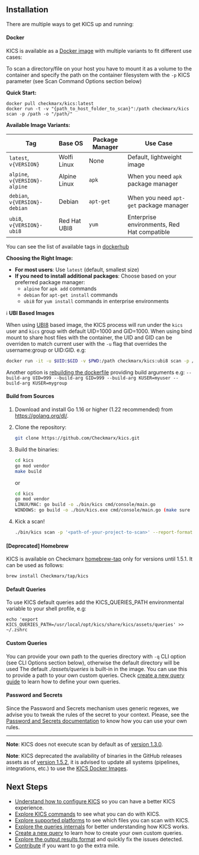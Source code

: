 ## Installation

There are multiple ways to get KICS up and running:

#### Docker

KICS is available as a <a href="https://hub.docker.com/r/checkmarx/kics" target="_blank">Docker image</a> with multiple variants to fit different use cases:

To scan a directory/file on your host you have to mount it as a volume to the container and specify the path on the container filesystem with the `-p` KICS parameter (see Scan Command Options section below)

**Quick Start:**
```shell
docker pull checkmarx/kics:latest
docker run -t -v "{path_to_host_folder_to_scan}":/path checkmarx/kics scan -p /path -o "/path/"
```

**Available Image Variants:**

| Tag | Base OS | Package Manager | Use Case |
|-----|---------|----------------|----------|
| `latest`, `v{VERSION}` | Wolfi Linux | None | Default, lightweight image |
| `alpine`, `v{VERSION}-alpine` | Alpine Linux | `apk` | When you need `apk` package manager |
| `debian`, `v{VERSION}-debian` | Debian | `apt-get` | When you need `apt-get` package manager |
| `ubi8`, `v{VERSION}-ubi8` | Red Hat UBI8 | `yum` | Enterprise environments, Red Hat compatible |

You can see the list of available tags in [dockerhub](https://hub.docker.com/r/checkmarx/kics/tags?page=1&ordering=-name)

**Choosing the Right Image:**

- **For most users**: Use `latest` (default, smallest size)
- **If you need to install additional packages**: Choose based on your preferred package manager:
  - `alpine` for `apk add` commands
  - `debian` for `apt-get install` commands  
  - `ubi8` for `yum install` commands in enterprise environments

ℹ️ **UBI Based Images**

When using [UBI8](https://catalog.redhat.com) based image, the KICS process will run under the `kics` user and `kics` group with default UID=1000 and GID=1000. When using bind mount to share host files with the container, the UID and GID can be overriden to match current user with the `-u` flag that overrides the username:group or UID:GID. e.g:

```sh
docker run -it -u $UID:$GID -v $PWD:/path checkmarx/kics:ubi8 scan -p /path/assets/queries/dockerfile -o /path -v
```

Another option is [rebuilding the dockerfile](https://github.com/Checkmarx/kics/blob/master/docker/Dockerfile.ubi8) providing build arguments e.g: `--build-arg UID=999 --build-arg GID=999 --build-arg KUSER=myuser --build-arg KUSER=mygroup`

#### Build from Sources

1. Download and install Go 1.16 or higher (1.22 recommended) from <a href="https://golang.org/dl/" target="_blank">https://golang.org/dl/</a>.
2. Clone the repository:
    ```sh
    git clone https://github.com/Checkmarx/kics.git
    ```
3. Build the binaries:
    ```sh
    cd kics
    go mod vendor
    make build
    ```

    or 

    ```sh
    cd kics
    go mod vendor
    LINUX/MAC: go build -o ./bin/kics cmd/console/main.go
    WINDOWS: go build -o ./bin/kics.exe cmd/console/main.go (make sure to create the bin folder)
    ```
4. Kick a scan!
    ```sh
    ./bin/kics scan -p '<path-of-your-project-to-scan>' --report-formats json -o ./results
    ```

#### [Deprecated] Homebrew

KICS is available on Checkmarx [homebrew-tap](https://github.com/Checkmarx/homebrew-tap) only for versions until 1.5.1. It can be used as follows:

```
brew install Checkmarx/tap/kics
```

#### Default Queries

To use KICS default queries add the KICS_QUERIES_PATH environmental variable to your shell profile, e.g:

```
echo 'export KICS_QUERIES_PATH=/usr/local/opt/kics/share/kics/assets/queries' >> ~/.zshrc
```

#### Custom Queries

You can provide your own path to the queries directory with `-q` CLI option (see CLI Options section below), otherwise the default directory will be used The default _./assets/queries_ is built-in in the image. You can use this to provide a path to your own custom queries. Check [create a new query guide](creating-queries.md) to learn how to define your own queries.

#### Password and Secrets

Since the Password and Secrets mechanism uses generic regexes, we advise you to tweak the rules of the secret to your context. Please, see the [Password and Secrets documentation](https://github.com/Checkmarx/kics/blob/master/docs/secrets.md#new-rules-addition) to know how you can use your own rules.

---

**Note**: KICS does not execute scan by default as of [version 1.3.0](https://github.com/Checkmarx/kics/releases/tag/v1.3.0).

**Note**: KICS deprecated the availability of binaries in the GitHub releases assets as of [version 1.5.2](https://github.com/Checkmarx/kics/releases/tag/v1.5.2), it is advised to update all systems (pipelines, integrations, etc.) to use the [KICS Docker Images](https://hub.docker.com/r/checkmarx/kics).

## Next Steps

-   [Understand how to configure KICS](configuration-file.md) so you can have a better KICS experience.
-   [Explore KICS commands](commands.md) to see what you can do with KICS.
-   [Explore supported platforms](platforms.md) to see which files you can scan with KICS.
-   [Explore the queries internals](queries.md) for better understanding how KICS works.
-   [Create a new query](creating-queries.md) to learn how to create your own custom queries.
-   [Explore the output results format](results.md) and quickly fix the issues detected.
-   [Contribute](CONTRIBUTING.md) if you want to go the extra mile.
